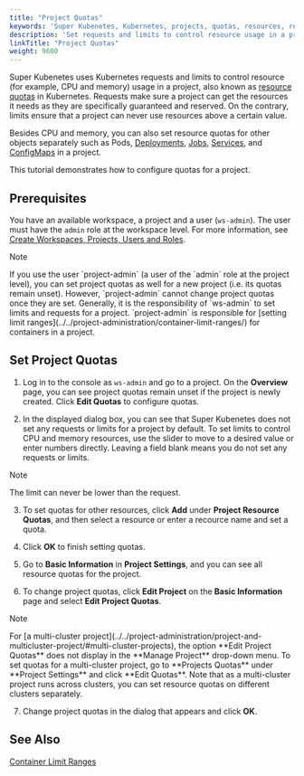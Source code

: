 ```yaml
---
title: "Project Quotas"
keywords: 'Super Kubenetes, Kubernetes, projects, quotas, resources, requests, limits'
description: 'Set requests and limits to control resource usage in a project.'
linkTitle: "Project Quotas"
weight: 9600
---
```


Super Kubenetes uses Kubernetes requests and limits to control resource (for example, CPU and memory) usage in a project, also known as [resource quotas](https://kubernetes.io/docs/concepts/policy/resource-quotas/) in Kubernetes. Requests make sure a project can get the resources it needs as they are specifically guaranteed and reserved. On the contrary, limits ensure that a project can never use resources above a certain value.

Besides CPU and memory, you can also set resource quotas for other objects separately such as Pods, [Deployments](../../project-user-guide/application-workloads/deployments/), [Jobs](../../project-user-guide/application-workloads/jobs/), [Services](../../project-user-guide/application-workloads/services/), and [ConfigMaps](../../project-user-guide/configuration/configmaps/) in a project.

This tutorial demonstrates how to configure quotas for a project.

## Prerequisites

You have an available workspace, a project and a user (`ws-admin`). The user must have the `admin` role at the workspace level. For more information, see [Create Workspaces, Projects, Users and Roles](../../quick-start/create-workspace-and-project/).

<div className="notices note">
  <p>Note</p>
  <div>
    If you use the user `project-admin` (a user of the `admin` role at the project level), you can set project quotas as well for a new project (i.e. its quotas remain unset). However, `project-admin` cannot change project quotas once they are set. Generally, it is the responsibility of `ws-admin` to set limits and requests for a project. `project-admin` is responsible for [setting limit ranges](../../project-administration/container-limit-ranges/) for containers in a project.
  </div>
</div>

## Set Project Quotas

1. Log in to the console as `ws-admin` and go to a project. On the **Overview** page, you can see project quotas remain unset if the project is newly created. Click **Edit Quotas** to configure quotas.

2. In the displayed dialog box, you can see that Super Kubenetes does not set any requests or limits for a project by default. To set 
limits to control CPU and memory resources, use the slider to move to a desired value or enter numbers directly. Leaving a field blank means you do not set any requests or limits. 

  <div className="notices note">
    <p>Note</p>
    <div>
      The limit can never be lower than the request.
    </div>
  </div>

3. To set quotas for other resources, click **Add** under **Project Resource Quotas**, and then select a resource or enter a recource name and set a quota.

4. Click **OK** to finish setting quotas.

5. Go to **Basic Information** in **Project Settings**, and you can see all resource quotas for the project.

6. To change project quotas, click **Edit Project** on the **Basic Information** page and select **Edit Project Quotas**.

  <div className="notices note">
    <p>Note</p>
    <div>
      For [a multi-cluster project](../../project-administration/project-and-multicluster-project/#multi-cluster-projects), the option **Edit Project Quotas** does not display in the **Manage Project** drop-down menu. To set quotas for a multi-cluster project, go to **Projects Quotas** under **Project Settings** and click **Edit Quotas**. Note that as a multi-cluster project runs across clusters, you can set resource quotas on different clusters separately.
    </div>
  </div>

7. Change project quotas in the dialog that appears and click **OK**.

## See Also

[Container Limit Ranges](../../project-administration/container-limit-ranges/)
